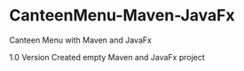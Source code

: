 # CanteenMenu-Maven-JavaFx
Canteen Menu with Maven and JavaFx


1.0 Version
Created empty Maven and JavaFx project
